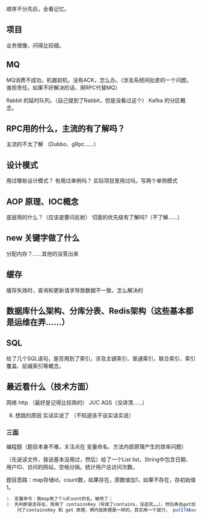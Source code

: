 顺序不分先后，全看记忆。

## 项目
业务很像，问得比较细。

## MQ 
MQ消费不成功，机器宕机，没有ACK，怎么办。（涉及系统间扯皮的一个问题，谁担责任。如果不好解决的话，用RPC代替MQ）

Rabbit 的延时队列。（自己提到了Rabbit，但是没看过这个）
Kafka 的分区概念。

## RPC用的什么，主流的有了解吗？
主流的不太了解 （Dubbo、gRpc……）

## 设计模式
用过哪些设计模式？
有用过单例吗？ 实际项目里用过吗，写两个单例模式

## AOP 原理、IOC概念
底层用的什么？（应该是要问反射）
切面的优先级有了解吗?（不了解……）

## new 关键字做了什么
分配内存？……其他的没答出来

## 缓存
缓存失效时，查询和更新请求导致数据不一致，怎么解决的

## 数据库什么架构、分库分表、Redis架构（这些基本都是运维在弄……）

## SQL
给了几个SQL语句，是否用到了索引，涉及主键索引、普通索引，联合索引、索引覆盖、前缀索引等概念。

## 最近看什么（技术方面）
网络 http （最好是记得比较熟的）
JUC AQS（没讲清……）

8. 想跳的原因
实话实说了 （不知道该不该实话实说）



### 三面

编程题（题目本身不难，关注点在 变量命名、方法内部原理产生的效率问题）

（先说读文件，我说基本没用过，然后）给了一个List<String> list，String中包含日期、用户ID、访问的网站，空格分隔。统计用户总访问次数。

题目思路：map存储id，count数，如果存在，原数值加1，如果不存在，存初始值1。

```java
1. 变量命令：我map用了个idCount的名，被喷了；
2. 先判断是否存在，我用了 containsKey（写成了contains，没追究……），然后再去get加1，然后put回去。
    问了containsKey 和 get 原理，俩内部原理是一样的，其实用一个就行， putIfAbsent()
```
